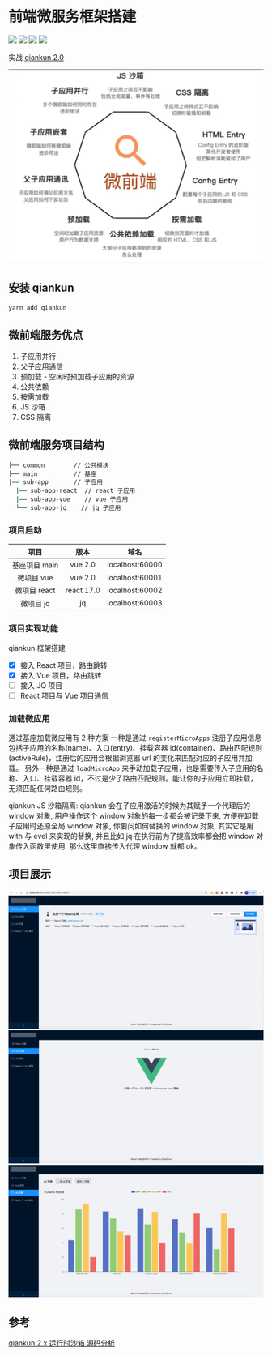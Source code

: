 # 前端微服务框架搭建

![](https://img.shields.io/badge/npm-6.14.4%2B-brightgreen)
![](https://img.shields.io/badge/node-12.18.0%2B-brightgreen)
![](https://img.shields.io/badge/qiankun-2.0%2B-green)
![](https://img.shields.io/badge/vue-2.0%2B-brightgreen)

实战 [qiankun 2.0](https://qiankun.umijs.org/zh/guide)

![qiankun](https://github.com/FateZeros/micro-tiger-web/blob/master/example/example-01.png)

## 安装 qiankun

```bash
yarn add qiankun
```

## 微前端服务优点

1. 子应用并行
2. 父子应用通信
3. 预加载 - 空闲时预加载子应用的资源
4. 公共依赖
5. 按需加载
6. JS 沙箱
7. CSS 隔离

## 微前端服务项目结构

```bash
├── common        // 公共模块
├── main          // 基座
|—— sub-app       // 子应用
  |—— sub-app-react  // react 子应用
  |—— sub-app-vue    // vue 子应用
  └── sub-app-jq    // jq 子应用
```

### 项目启动

|     项目      |    版本    |      域名       |
| :-----------: | :--------: | :-------------: |
| 基座项目 main |  vue 2.0   | localhost:60000 |
|  微项目 vue   |  vue 2.0   | localhost:60001 |
| 微项目 react  | react 17.0 | localhost:60002 |
|   微项目 jq   |     jq     | localhost:60003 |

### 项目实现功能

qiankun 框架搭建

- [x] 接入 React 项目，路由跳转
- [x] 接入 Vue 项目，路由跳转
- [ ] 接入 JQ 项目
- [ ] React 项目与 Vue 项目通信

### 加载微应用

通过基座加载微应用有 2 种方案
一种是通过 `registerMicroApps` 注册子应用信息包括子应用的名称(name)、入口(entry)、挂载容器 id(container)、路由匹配规则(activeRule)，注册后的应用会根据浏览器 url 的变化来匹配对应的子应用并加载。
另外一种是通过 `loadMicroApp` 来手动加载子应用，也是需要传入子应用的名称、入口、挂载容器 id，不过是少了路由匹配规则。能让你的子应用立即挂载，无须匹配任何路由规则。

qiankun JS 沙箱隔离:
qiankun 会在子应用激活的时候为其赋予一个代理后的 window 对象, 用户操作这个 window 对象的每一步都会被记录下来, 方便在卸载子应用时还原全局 window 对象, 你要问如何替换的 window 对象, 其实它是用 with 与 evel 来实现的替换, 并且比如 jq 在执行前为了提高效率都会把 window 对象传入函数里使用, 那么这里直接传入代理 window 就都 ok。

## 项目展示

![React 子应用](https://github.com/FateZeros/micro-tiger-web/blob/master/example/1.png) </br>
![Vue 子应用](https://github.com/FateZeros/micro-tiger-web/blob/master/example/2.png) </br>
![JQ 子应用](https://github.com/FateZeros/micro-tiger-web/blob/master/example/3.png) </br>

## 参考

[qiankun 2.x 运行时沙箱 源码分析](https://juejin.cn/post/6885214342552223757)
